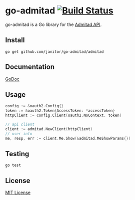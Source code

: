 # go-admitad [![Build Status](https://travis-ci.org/janitor/go-admitad.svg?branch=master)](https://travis-ci.org/janitor/go-admitad)

go-admitad is a Go library for the [Admitad API](https://developers.admitad.com/en/).


## Install

    go get github.com/janitor/go-admitad/admitad

## Documentation

[GoDoc](https://godoc.org/github.com/janitor/go-admitad/admitad)

## Usage

```go
config := &oauth2.Config{}
token := &oauth2.Token{AccessToken: *accessToken}
httpClient := config.Client(oauth2.NoContext, token)

// api client
client := admitad.NewClient(httpClient)
// user info
me, resp, err := client.Me.Show(&admitad.MeShowParams{})
```

## Testing

    go test

## License

[MIT License](LICENSE)